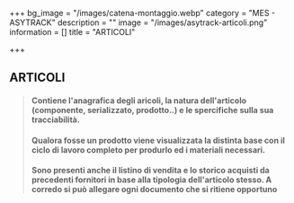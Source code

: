 +++
bg_image = "/images/catena-montaggio.webp"
category = "MES - ASYTRACK"
description = ""
image = "/images/asytrack-articoli.png"
information = []
title = "ARTICOLI"

+++
## ARTICOLI

> #### Contiene l'anagrafica degli aricoli, la natura dell'articolo (componente, serializzato, prodotto..) e le spercifiche sulla sua tracciabilità.
>
> #### Qualora fosse un prodotto viene visualizzata la distinta base con il ciclo di lavoro completo per produrlo ed i materiali necessari.
>
> #### Sono presenti anche il listino di vendita e lo storico acquisti da precedenti fornitori in base alla tipologia dell'articolo stesso. A corredo si può allegare ogni documento che si ritiene opportuno